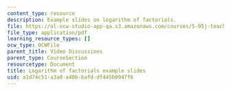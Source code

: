 ```yaml
---
content_type: resource
description: Example slides on logarithm of factorials.
file: https://ol-ocw-studio-app-qa.s3.amazonaws.com/courses/5-95j-teaching-college-level-science-and-engineering-spring-2009/a1d74c51a3a0a40bbafddf445b0947f6_MIT5_95js09_slide08.pdf
file_type: application/pdf
learning_resource_types: []
ocw_type: OCWFile
parent_title: Video Discussions
parent_type: CourseSection
resourcetype: Document
title: Logarithm of factorials example slides
uid: a1d74c51-a3a0-a40b-bafd-df445b0947f6
---
```

